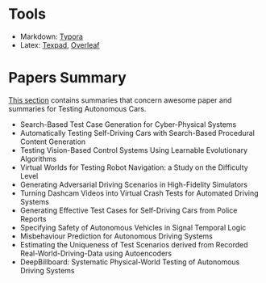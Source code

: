 # Tools

- Markdown: [Typora](https://typora.io/)
- Latex: [Texpad](https://www.texpad.com/), [Overleaf](https://www.overleaf.com/)

# Papers Summary

[This section](https://github.com/khanhnamle1994/cracking-the-data-science-interview/tree/master/Case-Studies) contains summaries that concern awesome paper and summaries for Testing Autonomous Cars.

- Search-Based Test Case Generation for Cyber-Physical Systems
- Automatically Testing Self-Driving Cars with Search-Based Procedural Content Generation
- Testing Vision-Based Control Systems Using Learnable Evolutionary Algorithms
- Virtual Worlds for Testing Robot Navigation: a Study on the Difficulty Level
- Generating Adversarial Driving Scenarios in High-Fidelity Simulators
- Turning Dashcam Videos into Virtual Crash Tests for Automated Driving Systems
- Generating Effective Test Cases for Self-Driving Cars from Police Reports
- Specifying Safety of Autonomous Vehicles in Signal Temporal Logic
- Misbehaviour Prediction for Autonomous Driving Systems
- Estimating the Uniqueness of Test Scenarios derived from Recorded Real-World-Driving-Data using Autoencoders
- DeepBillboard: Systematic Physical-World Testing of Autonomous Driving Systems